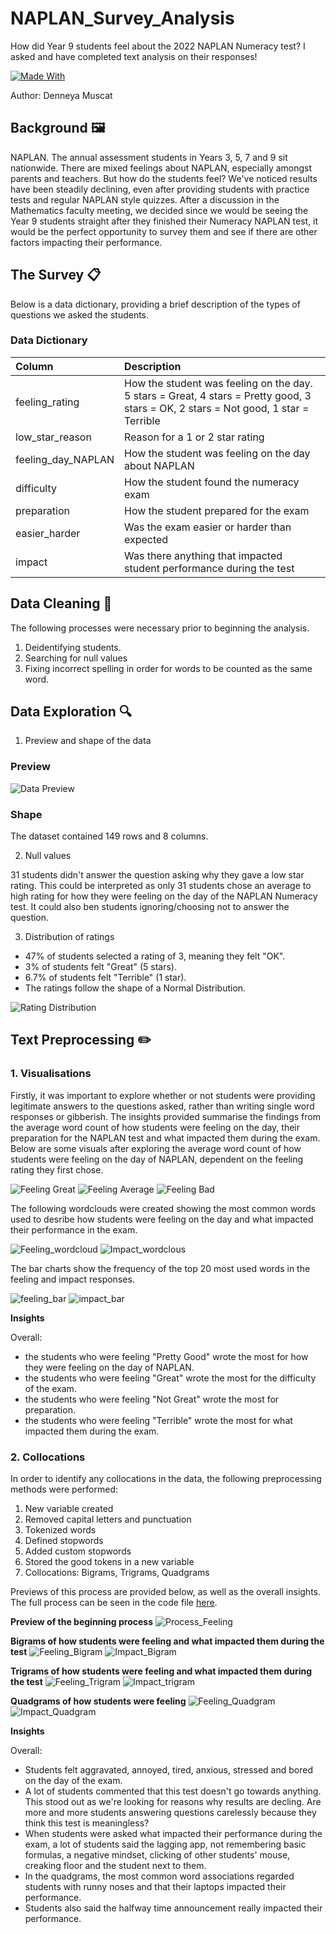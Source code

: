 # NAPLAN_Survey_Analysis
How did Year 9 students feel about the 2022 NAPLAN Numeracy test? I asked and have completed text analysis on their responses!

[![Made With](https://forthebadge.com/images/badges/made-with-python.svg)](https://forthebadge.com/images/badges/made-with-python.svg)

Author: Denneya Muscat

## Background 🖼️

NAPLAN. The annual assessment students in Years 3, 5, 7 and 9 sit nationwide. There are mixed feelings about NAPLAN, especially amongst parents and teachers. But how do the students feel? We've noticed results have been steadily declining, even after providing students with practice tests and regular NAPLAN style quizzes. After a discussion in the Mathematics faculty meeting, we decided since we would be seeing the Year 9 students straight after they finished their Numeracy NAPLAN test, it would be the perfect opportunity to survey them and see if there are other factors impacting their performance.

## The Survey 📋
Below is a data dictionary, providing a brief description of the types of questions we asked the students. 

### Data Dictionary

| Column | Description|
| :- | :- |
| feeling_rating | How the student was feeling on the day. 5 stars = Great, 4 stars = Pretty good, 3 stars = OK, 2 stars = Not good, 1 star = Terrible |
| low_star_reason | Reason for a 1 or 2 star rating |
| feeling_day_NAPLAN | How the student was feeling on the day about NAPLAN |
| difficulty | How the student found the numeracy exam |
| preparation | How the student prepared for the exam |
| easier_harder | Was the exam easier or harder than expected |
| impact | Was there anything that impacted student performance during the test |

## Data Cleaning 🧼

The following processes were necessary prior to beginning the analysis.
1. Deidentifying students.
2. Searching for null values
3. Fixing incorrect spelling in order for words to be counted as the same word.

## Data Exploration 🔍

1. Preview and shape of the data

### Preview

![Data Preview](https://github.com/Denneya/NAPLAN_Survey_Analysis/blob/main/data_preview.png)

### Shape
The dataset contained 149 rows and 8 columns.

2. Null values

31 students didn't answer the question asking why they gave a low star rating. This could be interpreted as only 31 students chose an average to high rating for how they were feeling on the day of the NAPLAN Numeracy test. It could also ben students ignoring/choosing not to answer the question.

3. Distribution of ratings
* 47% of students selected a rating of 3, meaning they felt "OK".
* 3% of students felt "Great" (5 stars).
* 6.7% of students felt "Terrible" (1 star).
* The ratings follow the shape of a Normal Distribution.

![Rating Distribution](https://github.com/Denneya/NAPLAN_Survey_Analysis/blob/main/dist_ratings.png)

## Text Preprocessing ✏️

### 1. Visualisations 

Firstly, it was important to explore whether or not students were providing legitimate answers to the questions asked, rather than writing single word responses or gibberish. The insights provided summarise the findings from the average word count of how students were feeling on the day, their preparation for the NAPLAN test and what impacted them during the exam. Below are some visuals after exploring the average word count of how students were feeling on the day of NAPLAN, dependent on the feeling rating they first chose.

![Feeling Great](https://github.com/Denneya/NAPLAN_Survey_Analysis/blob/main/Wrdcnt_Great.png)
![Feeling Average](https://github.com/Denneya/NAPLAN_Survey_Analysis/blob/main/Wrdcnt_notgood.png)
![Feeling Bad](https://github.com/Denneya/NAPLAN_Survey_Analysis/blob/main/Wrdcnt_bad.png)

The following wordclouds were created showing the most common words used to desribe how students were feeling on the day and what impacted their performance in the exam.

![Feeling_wordcloud](https://github.com/Denneya/NAPLAN_Survey_Analysis/blob/main/feeling_wordcloud.png)
![Impact_wordclous](https://github.com/Denneya/NAPLAN_Survey_Analysis/blob/main/impact_wordcloud.png)

The bar charts show the frequency of the top 20 most used words in the feeling and impact responses.

![feeling_bar](https://github.com/Denneya/NAPLAN_Survey_Analysis/blob/main/feeling_bar.png)
![impact_bar](https://github.com/Denneya/NAPLAN_Survey_Analysis/blob/main/impact_bar.png)

**Insights**

Overall:
- the students who were feeling "Pretty Good" wrote the most for how they were feeling on the day of NAPLAN.
- the students who were feeling "Great" wrote the most for the difficulty of the exam.
- the students who were feeling "Not Great" wrote the most for preparation.
- the students who were feeling "Terrible" wrote the most for what impacted them during the exam.

### 2. Collocations

In order to identify any collocations in the data, the following preprocessing methods were performed:
1. New variable created
2. Removed capital letters and punctuation
3. Tokenized words
4. Defined stopwords
5. Added custom stopwords
6. Stored the good tokens in a new variable
7. Collocations: Bigrams, Trigrams, Quadgrams

Previews of this process are provided below, as well as the overall insights. The full process can be seen in the code file <a href= "https://github.com/Denneya/NAPLAN_Survey_Analysis/blob/main/naplan_survey_2022.py">here</a>.

**Preview of the beginning process**
![Process_Feeling](https://github.com/Denneya/NAPLAN_Survey_Analysis/blob/main/preview_feeling.png)

**Bigrams of how students were feeling and what impacted them during the test**
![Feeling_Bigram](https://github.com/Denneya/NAPLAN_Survey_Analysis/blob/main/feeling_bigram.png)
![Impact_Bigram](https://github.com/Denneya/NAPLAN_Survey_Analysis/blob/main/impact_bigram.png)

**Trigrams of how students were feeling and what impacted them during the test**
![Feeling_Trigram](https://github.com/Denneya/NAPLAN_Survey_Analysis/blob/main/feeling_trigram.png)
![Impact_trigram](https://github.com/Denneya/NAPLAN_Survey_Analysis/blob/main/impact_trigram.png)

**Quadgrams of how students were feeling**
![Feeling_Quadgram](https://github.com/Denneya/NAPLAN_Survey_Analysis/blob/main/feeling_quadgram.png)
![Impact_Quadgram](https://github.com/Denneya/NAPLAN_Survey_Analysis/blob/main/impact_quadgram.png)

**Insights**

Overall:
- Students felt aggravated, annoyed, tired, anxious, stressed and bored on the day of the exam.
- A lot of students commented that this test doesn't go towards anything. This stood out as we're looking for reasons why results are decling. Are more and more students answering questions carelessly because they think this test is meaningless?
- When students were asked what impacted their performance during the exam, a lot of students said the lagging app, not remembering basic formulas, a negative mindset, clicking of other students' mouse, creaking floor and the student next to them. 
- In the quadgrams, the most common word associations regarded students with runny noses and that their laptops impacted their performance.
- Students also said the halfway time announcement really impacted their performance.








